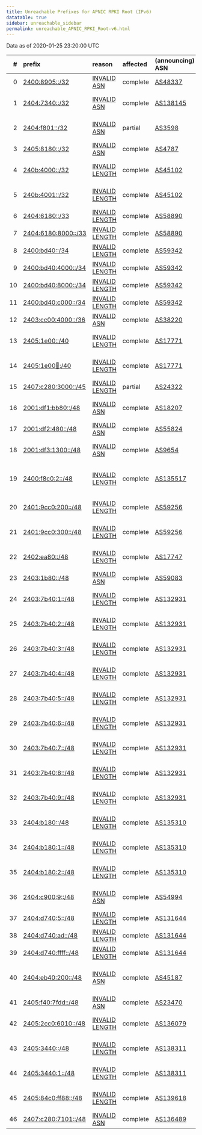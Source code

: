 ```yaml
---
title: Unreachable Prefixes for APNIC RPKI Root (IPv6)
datatable: true
sidebar: unreachable_sidebar
permalink: unreachable_APNIC_RPKI_Root-v6.html
---
```


Data as of 2020-01-25 23:20:00 UTC


<div class="datatable-begin"></div>

|   # | prefix                                                           | reason                                                                                                         | affected   | (announcing) ASN                         | AS Name                                                            |   unreachable /48s |
|----:|:-----------------------------------------------------------------|:---------------------------------------------------------------------------------------------------------------|:-----------|:-----------------------------------------|:-------------------------------------------------------------------|-------------------:|
|   0 | [2400:8905::/32](https://stat.ripe.net/2400:8905::/32)           | [INVALID ASN](https://rpki-validator.ripe.net/announcement-preview?asn=AS48337&prefix=2400:8905::/32)          | complete   | [AS48337](unreachable_AS48337-v6.html)   | LINODE-AS - Linode LLC                                             |              65536 |
|   1 | [2404:7340::/32](https://stat.ripe.net/2404:7340::/32)           | [INVALID ASN](https://rpki-validator.ripe.net/announcement-preview?asn=AS138145&prefix=2404:7340::/32)         | complete   | [AS138145](unreachable_AS138145-v6.html) | ADVANCED-AS-AP Advanced Information Company Limited                |              65536 |
|   2 | [2404:f801::/32](https://stat.ripe.net/2404:f801::/32)           | [INVALID ASN](https://rpki-validator.ripe.net/announcement-preview?asn=AS3598&prefix=2404:f801::/32)           | partial    | [AS3598](unreachable_AS3598-v6.html)     | MICROSOFT-CORP-AS - Microsoft Corporation                          |              65536 |
|   3 | [2405:8180::/32](https://stat.ripe.net/2405:8180::/32)           | [INVALID ASN](https://rpki-validator.ripe.net/announcement-preview?asn=AS4787&prefix=2405:8180::/32)           | complete   | [AS4787](unreachable_AS4787-v6.html)     | ASN-CBN PT Cyberindo Aditama                                       |              65536 |
|   4 | [240b:4000::/32](https://stat.ripe.net/240b:4000::/32)           | [INVALID LENGTH](https://rpki-validator.ripe.net/announcement-preview?asn=AS45102&prefix=240b:4000::/32)       | complete   | [AS45102](unreachable_AS45102-v6.html)   | CNNIC-ALIBABA-CN-NET-AP Alibaba China Technology Co.               |              65536 |
|   5 | [240b:4001::/32](https://stat.ripe.net/240b:4001::/32)           | [INVALID LENGTH](https://rpki-validator.ripe.net/announcement-preview?asn=AS45102&prefix=240b:4001::/32)       | complete   | [AS45102](unreachable_AS45102-v6.html)   | CNNIC-ALIBABA-CN-NET-AP Alibaba China Technology Co.               |              65536 |
|   6 | [2404:6180::/33](https://stat.ripe.net/2404:6180::/33)           | [INVALID LENGTH](https://rpki-validator.ripe.net/announcement-preview?asn=AS58890&prefix=2404:6180::/33)       | complete   | [AS58890](unreachable_AS58890-v6.html)   | INFOLINK1-BD InfoLink                                              |              32768 |
|   7 | [2404:6180:8000::/33](https://stat.ripe.net/2404:6180:8000::/33) | [INVALID LENGTH](https://rpki-validator.ripe.net/announcement-preview?asn=AS58890&prefix=2404:6180:8000::/33)  | complete   | [AS58890](unreachable_AS58890-v6.html)   | INFOLINK1-BD InfoLink                                              |              32768 |
|   8 | [2400:bd40::/34](https://stat.ripe.net/2400:bd40::/34)           | [INVALID LENGTH](https://rpki-validator.ripe.net/announcement-preview?asn=AS59342&prefix=2400:bd40::/34)       | complete   | [AS59342](unreachable_AS59342-v6.html)   | BBS-PH ABSATELLITE BBS-                                            |              16384 |
|   9 | [2400:bd40:4000::/34](https://stat.ripe.net/2400:bd40:4000::/34) | [INVALID LENGTH](https://rpki-validator.ripe.net/announcement-preview?asn=AS59342&prefix=2400:bd40:4000::/34)  | complete   | [AS59342](unreachable_AS59342-v6.html)   | BBS-PH ABSATELLITE BBS-                                            |              16384 |
|  10 | [2400:bd40:8000::/34](https://stat.ripe.net/2400:bd40:8000::/34) | [INVALID LENGTH](https://rpki-validator.ripe.net/announcement-preview?asn=AS59342&prefix=2400:bd40:8000::/34)  | complete   | [AS59342](unreachable_AS59342-v6.html)   | BBS-PH ABSATELLITE BBS-                                            |              16384 |
|  11 | [2400:bd40:c000::/34](https://stat.ripe.net/2400:bd40:c000::/34) | [INVALID LENGTH](https://rpki-validator.ripe.net/announcement-preview?asn=AS59342&prefix=2400:bd40:c000::/34)  | complete   | [AS59342](unreachable_AS59342-v6.html)   | BBS-PH ABSATELLITE BBS-                                            |              16384 |
|  12 | [2403:cc00:4000::/36](https://stat.ripe.net/2403:cc00:4000::/36) | [INVALID ASN](https://rpki-validator.ripe.net/announcement-preview?asn=AS38220&prefix=2403:cc00:4000::/36)     | complete   | [AS38220](unreachable_AS38220-v6.html)   | AMAZE-SYD-AS-AP www.amaze.com.au                                   |               4096 |
|  13 | [2405:1e00::/40](https://stat.ripe.net/2405:1e00::/40)           | [INVALID LENGTH](https://rpki-validator.ripe.net/announcement-preview?asn=AS17771&prefix=2405:1e00::/40)       | complete   | [AS17771](unreachable_AS17771-v6.html)   | SOUTHONLINE-AS-AP Southern Online Bio Technologies Ltd             |                256 |
|  14 | [2405:1e00:100::/40](https://stat.ripe.net/2405:1e00:100::/40)   | [INVALID LENGTH](https://rpki-validator.ripe.net/announcement-preview?asn=AS17771&prefix=2405:1e00:100::/40)   | complete   | [AS17771](unreachable_AS17771-v6.html)   | SOUTHONLINE-AS-AP Southern Online Bio Technologies Ltd             |                256 |
|  15 | [2407:c280:3000::/45](https://stat.ripe.net/2407:c280:3000::/45) | [INVALID LENGTH](https://rpki-validator.ripe.net/announcement-preview?asn=AS24322&prefix=2407:c280:3000::/45)  | partial    | [AS24322](unreachable_AS24322-v6.html)   | HOSTLINK-AS-AP HostLink                                            |                  8 |
|  16 | [2001:df1:bb80::/48](https://stat.ripe.net/2001:df1:bb80::/48)   | [INVALID ASN](https://rpki-validator.ripe.net/announcement-preview?asn=AS18207&prefix=2001:df1:bb80::/48)      | complete   | [AS18207](unreachable_AS18207-v6.html)   | YOU-INDIA-AP YOU Broadband &amp; Cable India Ltd.                  |                  1 |
|  17 | [2001:df2:480::/48](https://stat.ripe.net/2001:df2:480::/48)     | [INVALID ASN](https://rpki-validator.ripe.net/announcement-preview?asn=AS55824&prefix=2001:df2:480::/48)       | complete   | [AS55824](unreachable_AS55824-v6.html)   | NKN-CORE-NW NKN Core Network                                       |                  1 |
|  18 | [2001:df3:1300::/48](https://stat.ripe.net/2001:df3:1300::/48)   | [INVALID ASN](https://rpki-validator.ripe.net/announcement-preview?asn=AS9654&prefix=2001:df3:1300::/48)       | complete   | [AS9654](unreachable_AS9654-v6.html)     | MMIX-AS-AP Myanmar Internet Exchange - MMIX                        |                  1 |
|  19 | [2400:f8c0:2::/48](https://stat.ripe.net/2400:f8c0:2::/48)       | [INVALID LENGTH](https://rpki-validator.ripe.net/announcement-preview?asn=AS135517&prefix=2400:f8c0:2::/48)    | complete   | [AS135517](unreachable_AS135517-v6.html) | PANDORA-TECHNOLOGY-AS-AP Pandora Technology                        |                  1 |
|  20 | [2401:9cc0:200::/48](https://stat.ripe.net/2401:9cc0:200::/48)   | [INVALID LENGTH](https://rpki-validator.ripe.net/announcement-preview?asn=AS59256&prefix=2401:9cc0:200::/48)   | complete   | [AS59256](unreachable_AS59256-v6.html)   | ANSASERVERS Aus Net Servers Australia Pty Ltd                      |                  1 |
|  21 | [2401:9cc0:300::/48](https://stat.ripe.net/2401:9cc0:300::/48)   | [INVALID LENGTH](https://rpki-validator.ripe.net/announcement-preview?asn=AS59256&prefix=2401:9cc0:300::/48)   | complete   | [AS59256](unreachable_AS59256-v6.html)   | ANSASERVERS Aus Net Servers Australia Pty Ltd                      |                  1 |
|  22 | [2402:ea80::/48](https://stat.ripe.net/2402:ea80::/48)           | [INVALID LENGTH](https://rpki-validator.ripe.net/announcement-preview?asn=AS17747&prefix=2402:ea80::/48)       | complete   | [AS17747](unreachable_AS17747-v6.html)   | SITINETWORS-IN-AP SITI NETWORKS LIMITED                            |                  1 |
|  23 | [2403:1b80::/48](https://stat.ripe.net/2403:1b80::/48)           | [INVALID ASN](https://rpki-validator.ripe.net/announcement-preview?asn=AS59083&prefix=2403:1b80::/48)          | complete   | [AS59083](unreachable_AS59083-v6.html)   | KHTECH Shanghai Kuanhui Tech. Co.                                  |                  1 |
|  24 | [2403:7b40:1::/48](https://stat.ripe.net/2403:7b40:1::/48)       | [INVALID LENGTH](https://rpki-validator.ripe.net/announcement-preview?asn=AS132931&prefix=2403:7b40:1::/48)    | complete   | [AS132931](unreachable_AS132931-v6.html) | FICUSTELECOM-AS FICUS TELECOM PRIVATE LIMITED                      |                  1 |
|  25 | [2403:7b40:2::/48](https://stat.ripe.net/2403:7b40:2::/48)       | [INVALID LENGTH](https://rpki-validator.ripe.net/announcement-preview?asn=AS132931&prefix=2403:7b40:2::/48)    | complete   | [AS132931](unreachable_AS132931-v6.html) | FICUSTELECOM-AS FICUS TELECOM PRIVATE LIMITED                      |                  1 |
|  26 | [2403:7b40:3::/48](https://stat.ripe.net/2403:7b40:3::/48)       | [INVALID LENGTH](https://rpki-validator.ripe.net/announcement-preview?asn=AS132931&prefix=2403:7b40:3::/48)    | complete   | [AS132931](unreachable_AS132931-v6.html) | FICUSTELECOM-AS FICUS TELECOM PRIVATE LIMITED                      |                  1 |
|  27 | [2403:7b40:4::/48](https://stat.ripe.net/2403:7b40:4::/48)       | [INVALID LENGTH](https://rpki-validator.ripe.net/announcement-preview?asn=AS132931&prefix=2403:7b40:4::/48)    | complete   | [AS132931](unreachable_AS132931-v6.html) | FICUSTELECOM-AS FICUS TELECOM PRIVATE LIMITED                      |                  1 |
|  28 | [2403:7b40:5::/48](https://stat.ripe.net/2403:7b40:5::/48)       | [INVALID LENGTH](https://rpki-validator.ripe.net/announcement-preview?asn=AS132931&prefix=2403:7b40:5::/48)    | complete   | [AS132931](unreachable_AS132931-v6.html) | FICUSTELECOM-AS FICUS TELECOM PRIVATE LIMITED                      |                  1 |
|  29 | [2403:7b40:6::/48](https://stat.ripe.net/2403:7b40:6::/48)       | [INVALID LENGTH](https://rpki-validator.ripe.net/announcement-preview?asn=AS132931&prefix=2403:7b40:6::/48)    | complete   | [AS132931](unreachable_AS132931-v6.html) | FICUSTELECOM-AS FICUS TELECOM PRIVATE LIMITED                      |                  1 |
|  30 | [2403:7b40:7::/48](https://stat.ripe.net/2403:7b40:7::/48)       | [INVALID LENGTH](https://rpki-validator.ripe.net/announcement-preview?asn=AS132931&prefix=2403:7b40:7::/48)    | complete   | [AS132931](unreachable_AS132931-v6.html) | FICUSTELECOM-AS FICUS TELECOM PRIVATE LIMITED                      |                  1 |
|  31 | [2403:7b40:8::/48](https://stat.ripe.net/2403:7b40:8::/48)       | [INVALID LENGTH](https://rpki-validator.ripe.net/announcement-preview?asn=AS132931&prefix=2403:7b40:8::/48)    | complete   | [AS132931](unreachable_AS132931-v6.html) | FICUSTELECOM-AS FICUS TELECOM PRIVATE LIMITED                      |                  1 |
|  32 | [2403:7b40:9::/48](https://stat.ripe.net/2403:7b40:9::/48)       | [INVALID LENGTH](https://rpki-validator.ripe.net/announcement-preview?asn=AS132931&prefix=2403:7b40:9::/48)    | complete   | [AS132931](unreachable_AS132931-v6.html) | FICUSTELECOM-AS FICUS TELECOM PRIVATE LIMITED                      |                  1 |
|  33 | [2404:b180::/48](https://stat.ripe.net/2404:b180::/48)           | [INVALID LENGTH](https://rpki-validator.ripe.net/announcement-preview?asn=AS135310&prefix=2404:b180::/48)      | complete   | [AS135310](unreachable_AS135310-v6.html) | INSPIREBROADBAND-AS-AP Inspire Broadband Limited                   |                  1 |
|  34 | [2404:b180:1::/48](https://stat.ripe.net/2404:b180:1::/48)       | [INVALID LENGTH](https://rpki-validator.ripe.net/announcement-preview?asn=AS135310&prefix=2404:b180:1::/48)    | complete   | [AS135310](unreachable_AS135310-v6.html) | INSPIREBROADBAND-AS-AP Inspire Broadband Limited                   |                  1 |
|  35 | [2404:b180:2::/48](https://stat.ripe.net/2404:b180:2::/48)       | [INVALID LENGTH](https://rpki-validator.ripe.net/announcement-preview?asn=AS135310&prefix=2404:b180:2::/48)    | complete   | [AS135310](unreachable_AS135310-v6.html) | INSPIREBROADBAND-AS-AP Inspire Broadband Limited                   |                  1 |
|  36 | [2404:c900:9::/48](https://stat.ripe.net/2404:c900:9::/48)       | [INVALID ASN](https://rpki-validator.ripe.net/announcement-preview?asn=AS54994&prefix=2404:c900:9::/48)        | complete   | [AS54994](unreachable_AS54994-v6.html)   | QUANTILNETWORKS - QUANTIL NETWORKS INC                             |                  1 |
|  37 | [2404:d740:5::/48](https://stat.ripe.net/2404:d740:5::/48)       | [INVALID LENGTH](https://rpki-validator.ripe.net/announcement-preview?asn=AS131644&prefix=2404:d740:5::/48)    | complete   | [AS131644](unreachable_AS131644-v6.html) | ZENDONGINFO-NET Zhendong Information                               |                  1 |
|  38 | [2404:d740:ad::/48](https://stat.ripe.net/2404:d740:ad::/48)     | [INVALID LENGTH](https://rpki-validator.ripe.net/announcement-preview?asn=AS131644&prefix=2404:d740:ad::/48)   | complete   | [AS131644](unreachable_AS131644-v6.html) | ZENDONGINFO-NET Zhendong Information                               |                  1 |
|  39 | [2404:d740:ffff::/48](https://stat.ripe.net/2404:d740:ffff::/48) | [INVALID LENGTH](https://rpki-validator.ripe.net/announcement-preview?asn=AS131644&prefix=2404:d740:ffff::/48) | complete   | [AS131644](unreachable_AS131644-v6.html) | ZENDONGINFO-NET Zhendong Information                               |                  1 |
|  40 | [2404:eb40:200::/48](https://stat.ripe.net/2404:eb40:200::/48)   | [INVALID ASN](https://rpki-validator.ripe.net/announcement-preview?asn=AS45187&prefix=2404:eb40:200::/48)      | complete   | [AS45187](unreachable_AS45187-v6.html)   | RACKSPACE-AP Rackspace IT Hosting AS IT Hosting Provider Hong Kong |                  1 |
|  41 | [2405:f40:7fdd::/48](https://stat.ripe.net/2405:f40:7fdd::/48)   | [INVALID ASN](https://rpki-validator.ripe.net/announcement-preview?asn=AS23470&prefix=2405:f40:7fdd::/48)      | complete   | [AS23470](unreachable_AS23470-v6.html)   | RELIABLESITE - ReliableSite.Net LLC                                |                  1 |
|  42 | [2405:2cc0:6010::/48](https://stat.ripe.net/2405:2cc0:6010::/48) | [INVALID LENGTH](https://rpki-validator.ripe.net/announcement-preview?asn=AS136079&prefix=2405:2cc0:6010::/48) | complete   | [AS136079](unreachable_AS136079-v6.html) | IDNIC-AMIKOM-AS-ID STMIK Amikom Yogyakarta                         |                  1 |
|  43 | [2405:3440::/48](https://stat.ripe.net/2405:3440::/48)           | [INVALID LENGTH](https://rpki-validator.ripe.net/announcement-preview?asn=AS138311&prefix=2405:3440::/48)      | complete   | [AS138311](unreachable_AS138311-v6.html) | LIMERICK-AS-IN Limerick Technologies Pvt Ltd                       |                  1 |
|  44 | [2405:3440:1::/48](https://stat.ripe.net/2405:3440:1::/48)       | [INVALID LENGTH](https://rpki-validator.ripe.net/announcement-preview?asn=AS138311&prefix=2405:3440:1::/48)    | complete   | [AS138311](unreachable_AS138311-v6.html) | LIMERICK-AS-IN Limerick Technologies Pvt Ltd                       |                  1 |
|  45 | [2405:84c0:ff88::/48](https://stat.ripe.net/2405:84c0:ff88::/48) | [INVALID LENGTH](https://rpki-validator.ripe.net/announcement-preview?asn=AS139618&prefix=2405:84c0:ff88::/48) | complete   | [AS139618](unreachable_AS139618-v6.html) | FY-AS-AP Zhu Hai Shi Fu Yuan Le Yu Technology Limited              |                  1 |
|  46 | [2407:c280:7101::/48](https://stat.ripe.net/2407:c280:7101::/48) | [INVALID ASN](https://rpki-validator.ripe.net/announcement-preview?asn=AS136489&prefix=2407:c280:7101::/48)    | complete   | [AS136489](unreachable_AS136489-v6.html) | OVERFLOW-AS-AP Overflow Internet                                   |                  1 |

<div class="datatable-end"></div>
